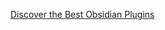 [Discover the Best Obsidian Plugins](https://www.dsebastien.net/2022-10-19-the-must-have-obsidian-plugins/)
